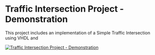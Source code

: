 # Traffic Intersection Project - Demonstration
This project includes an implementation of a Simple Traffic Intersection using VHDL and 

[![Traffic Intersection Project - Demonstration](Video-Thumbnail.png)](https://youtu.be/ENuSRdXxGVU "Traffic Intersection Project - Demonstration")
